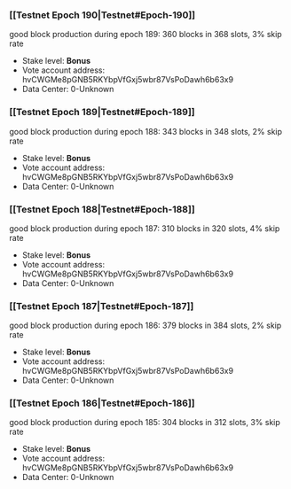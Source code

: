 ### [[Testnet Epoch 190|Testnet#Epoch-190]]
good block production during epoch 189: 360 blocks in 368 slots, 3% skip rate
* Stake level: **Bonus** 
* Vote account address: hvCWGMe8pGNB5RKYbpVfGxj5wbr87VsPoDawh6b63x9
* Data Center: 0-Unknown
### [[Testnet Epoch 189|Testnet#Epoch-189]]
good block production during epoch 188: 343 blocks in 348 slots, 2% skip rate
* Stake level: **Bonus** 
* Vote account address: hvCWGMe8pGNB5RKYbpVfGxj5wbr87VsPoDawh6b63x9
* Data Center: 0-Unknown
### [[Testnet Epoch 188|Testnet#Epoch-188]]
good block production during epoch 187: 310 blocks in 320 slots, 4% skip rate
* Stake level: **Bonus** 
* Vote account address: hvCWGMe8pGNB5RKYbpVfGxj5wbr87VsPoDawh6b63x9
* Data Center: 0-Unknown
### [[Testnet Epoch 187|Testnet#Epoch-187]]
good block production during epoch 186: 379 blocks in 384 slots, 2% skip rate
* Stake level: **Bonus** 
* Vote account address: hvCWGMe8pGNB5RKYbpVfGxj5wbr87VsPoDawh6b63x9
* Data Center: 0-Unknown
### [[Testnet Epoch 186|Testnet#Epoch-186]]
good block production during epoch 185: 304 blocks in 312 slots, 3% skip rate
* Stake level: **Bonus** 
* Vote account address: hvCWGMe8pGNB5RKYbpVfGxj5wbr87VsPoDawh6b63x9
* Data Center: 0-Unknown